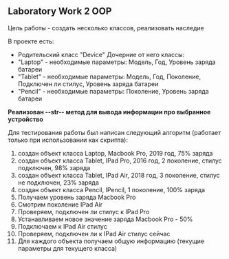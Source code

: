 ## Laboratory Work 2 OOP

Цель работы - создать несколько классов, реализовать наследие

В проекте есть:
- Родительский класс "Device"
Дочерние от него классы:
- "Laptop" - необходимые параметры: Модель, Год, Уровень заряда батареи
- "Tablet" - необходимые параметры: Модель, Год, Поколение, Подключен ли стилус, Уровень заряда батареи
- "Pencil" - необходимые параметры: Поколение, Уровень заряда батареи

**Реализован --str-- метод для вывода информации про выбранное устройство**

Для тестирования работы был написан следующий алгоритм (работает только при использовании как скрипта):
1. создан объект класса Laptop, Macbook Pro, 2019 год, 75% заряда
2. создан объект класса Tablet, IPad Pro, 2016 год, 2 поколение, стилус подключен, 98% заряда
3. создан объект класса Tablet, IPad Air, 2018 год, 3 поколение, стилус не подключен, 23% заряда
4. создан объект класса Pencil, IPencil, 1 поколение, 100% заряда
5. Получаем уровень заряда Macbook Pro
6. Смотрим поколение IPad Air
7. Проверяем, подключен ли стилус к IPad Pro
8. Устанавливаем новое значение заряда Macbook Pro - 50%
9. Подключаем к IPad Air стилус
10. Проверяем, подключен ли к IPad Air стилус сейчас
11. Для каждого объекта получаем общую информацию (текущие параметры для текущего класса)
